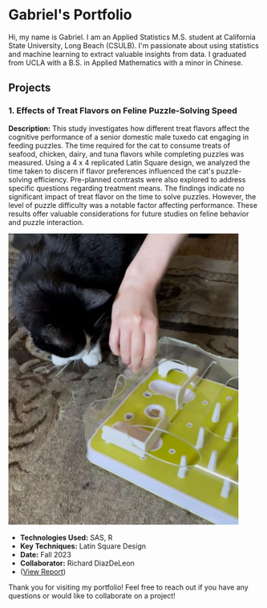 # Gabriel's Portfolio
Hi, my name is Gabriel. I am an Applied Statistics M.S. student at California State University, Long Beach (CSULB). I'm passionate about using statistics and machine learning to extract valuable insights from data. I graduated from UCLA with a B.S. in Applied Mathematics with a minor in Chinese.

## Projects

### 1. Effects of Treat Flavors on Feline Puzzle-Solving Speed

**Description:** 
This study investigates how different treat flavors affect the cognitive performance of a senior domestic male tuxedo cat engaging in feeding puzzles. The time required for the cat to consume treats of seafood, chicken, dairy, and tuna flavors while completing puzzles was measured. Using a 4 x 4 replicated Latin Square design, we analyzed the time taken to discern if flavor preferences influenced the cat's puzzle-solving efficiency. Pre-planned contrasts were also explored to address specific questions regarding treatment means. The findings indicate no significant impact of treat flavor on the time to solve puzzles. However, the level of puzzle difficulty was a notable factor affecting performance. These results offer valuable considerations for future studies on feline behavior and puzzle interaction.

![Tuxedo Cat](gaucho.png)

- **Technologies Used:** SAS, R
- **Key Techniques:** Latin Square Design
- **Date:** Fall 2023
- **Collaborator:** Richard DiazDeLeon
- ([View Report](https://github.com/gfanuch/Gabriel_Portfolio/blob/main/Final%20Project%20-%20Gabriel_Fanucchi_Richard_Diazdeleon.pdf))

Thank you for visiting my portfolio! Feel free to reach out if you have any questions or would like to collaborate on a project!
